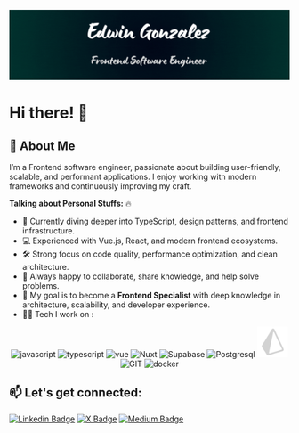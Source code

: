 [![Header](./assets/readme-header.gif "Header")](https://edwiin-dev.netlify.app/)


# Hi there! 👋


## 🚀 About Me
I’m a Frontend software engineer, passionate about building user-friendly, scalable, and performant applications. I enjoy working with modern frameworks and continuously improving my craft.

  
**Talking about Personal Stuffs:** :fire:

- 🌱 Currently diving deeper into TypeScript, design patterns, and frontend infrastructure.
- 💻 Experienced with Vue.js, React, and modern frontend ecosystems.
- 🛠️ Strong focus on code quality, performance optimization, and clean architecture.
- 💬 Always happy to collaborate, share knowledge, and help solve problems.
- 🎯 My goal is to become a <b>Frontend Specialist</b> with deep knowledge in architecture, scalability, and developer experience.
- 🧑‍💻 Tech I work on :


<p align="center">
      <img src="https://www.vectorlogo.zone/logos/javascript/javascript-icon.svg" alt="javascript" width="55" height="55"/>
      <img src="https://www.vectorlogo.zone/logos/typescriptlang/typescriptlang-icon.svg" alt="typescript" width="55" height="55"/>
      <img src="https://www.vectorlogo.zone/logos/vuejs/vuejs-icon.svg" alt="vue" width="65" height="65"/> 
       <img src="https://www.vectorlogo.zone/logos/nuxtjs/nuxtjs-icon.svg" alt="Nuxt" width="55" height="55"/>
      <img src="https://www.vectorlogo.zone/logos/supabase/supabase-icon.svg" alt="Supabase" width="55" height="55"/>
      <img src="https://www.vectorlogo.zone/logos/postgresql/postgresql-icon.svg" alt="Postgresql" width="55" height="55"/>
      <img src="./assets/prisma.svg" alt="Prisma" width="55" height="55"/>
      <img src="https://www.vectorlogo.zone/logos/git-scm/git-scm-icon.svg" alt="GIT" width="55" height="55"/>
      <img src="https://www.vectorlogo.zone/logos/docker/docker-official.svg" alt="docker" width="60" height="50"/>
</p>




<h2 align="left">📫 Let's get connected:</h2>

[![Linkedin Badge](https://img.shields.io/badge/-Linkedin-blue?style=flat-square&logo=Linkedin&logoColor=white&link=https://www.linkedin.com/in/edwin-gonz%C3%A1lez-54162618a/)](https://www.linkedin.com/in/edwin-gonz%C3%A1lez-54162618a/)
[![X Badge](https://img.shields.io/badge/-@_tuxgonzalez-1ca0f1?style=flat-square&labelColor=1ca0f1&logo=twitter&logoColor=white&link=https://twitter.com/_tuxgonzalez)](https://twitter.com/_tuxgonzalez)
[![Medium Badge](https://img.shields.io/badge/-@tuxdev-000?style=flat-square&labelColor=000&logo=medium&logoColor=white&link=https://medium.com/@tuxdev)](https://medium.com/@tuxdev)